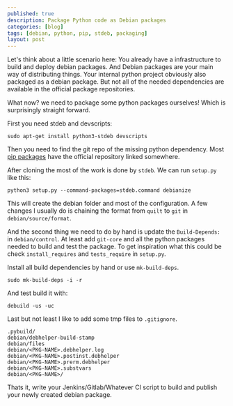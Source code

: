 ```yaml
---
published: true
description: Package Python code as Debian packages
categories: [blog]
tags: [debian, python, pip, stdeb, packaging]
layout: post
---
```


Let's think about a little scenario here:
You already have a infrastructure to build and deploy debian packages.
And Debian packages are your main way of distributing things.
Your internal python project obviously also packaged as a debian package.
But not all of the needed dependencies are available in the official package repositories. 


What now? we need to package some python packages ourselves! 
Which is surprisingly straight forward. 

First you need stdeb and devscripts:

```
sudo apt-get install python3-stdeb devscripts
```

Then you need to find the git repo of the missing python dependency.
Most [pip packages](https://pypi.org/) have the official repository linked somewhere.


After cloning the most of the work is done by `stdeb`.
We can run `setup.py` like this:

```
python3 setup.py --command-packages=stdeb.command debianize
```

This will create the debian folder and most of the configuration.
A few changes I usually do is chaining the format from `quilt` to `git` in `debian/source/format`.


And the second thing we need to do by hand is update the `Build-Depends:` in `debian/control`.
At least add `git-core` and all the python packages needed to build and test the package.
To get inspiration what this could be check `install_requires` and `tests_require` in `setup.py`.


Install all build dependencies by hand or use `mk-build-deps`.

```
sudo mk-build-deps -i -r
```

And test build it with:

```
debuild -us -uc
```

Last but not least I like to add some tmp files to `.gitignore`.
```
.pybuild/
debian/debhelper-build-stamp
debian/files
debian/<PKG-NAME>.debhelper.log
debian/<PKG-NAME>.postinst.debhelper
debian/<PKG-NAME>.prerm.debhelper
debian/<PKG-NAME>.substvars
debian/<PKG-NAME>/
```

Thats it, write your Jenkins/Gitlab/Whatever CI script to build and publish your newly created debian package.